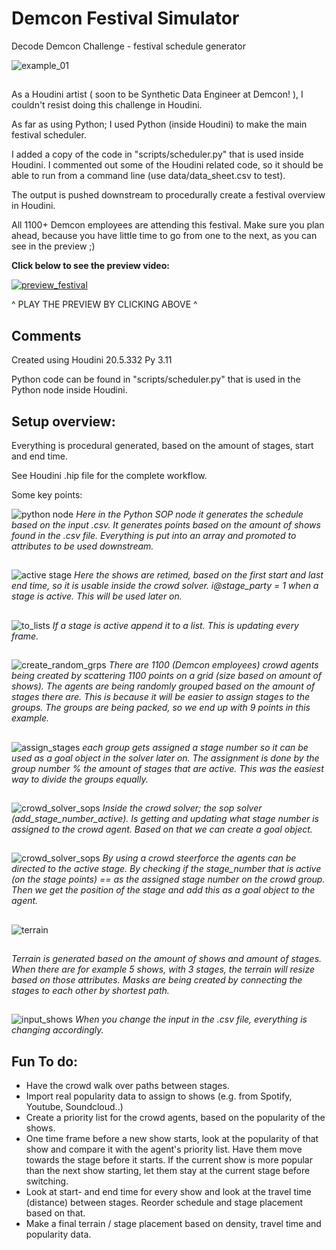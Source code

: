 # Demcon Festival Simulator

Decode Demcon Challenge - festival schedule generator

![example_01](img/overview_example_01.png)


##

As a Houdini artist ( soon to be Synthetic Data Engineer at Demcon! ), I couldn't resist doing this challenge in Houdini.

As far as using Python; I used Python (inside Houdini) to make the main festival scheduler.

I added a copy of the code in "scripts/scheduler.py" that is used inside Houdini. I commented out some of the Houdini related code, so it should be able to run from a command line (use data/data_sheet.csv to test).

The output is pushed downstream to procedurally create a festival overview in Houdini.

All 1100+ Demcon employees are attending this festival. Make sure you plan ahead, because you have little time to go from one to the next, as you can see in the preview ;)

**Click below to see the preview video:**

[![preview_festival](img/play_preview.png)]( https://drive.google.com/file/d/1wzf1vK6FQn2MKWZ9W07eOYgYbjpq0Thf/view?usp=sharing )

^ PLAY THE PREVIEW BY CLICKING ABOVE ^

## Comments


Created using Houdini 20.5.332 Py 3.11

Python code can be found in "scripts/scheduler.py" that is used in the Python node inside Houdini.  



## Setup overview:


Everything is procedural generated, based on the amount of stages, start and end time.

See Houdini .hip file for the complete workflow.

Some key points:


![python node](img/hou_step_01_gen_schedule.png)
*Here in the Python SOP node it generates the schedule based on the input .csv.
It generates points based on the amount of shows found in the .csv file. Everything is put into an array and promoted to attributes to be used downstream.*

##




![active stage](img/retime_and_active_stage.png)
*Here the shows are retimed, based on the first start and last end time, so it is usable inside the crowd solver.
i@stage_party = 1 when a stage is active. This will be used later on.*

##




![to_lists](img/active_stages_to_list.png)
*If a stage is active append it to a list. This is updating every frame.*

##



![create_random_grps](img/create_groups_based_on_stages.png)
*There are 1100 (Demcon employees) crowd agents being created by scattering 1100 points on a grid (size based on amount of shows). The agents are being randomly grouped based on the amount of stages there are. This is because it will be easier to assign stages to the groups. The groups are being packed, so we end up with 9 points in this example.*

##






![assign_stages](img/assign_groups_to_active_stage.png)
*each group gets assigned a stage number so it can be used as a goal object in the solver later on. The assignment is done by the group number % the amount of stages that are active. This was the easiest way to divide the groups equally.*

##





![crowd_solver_sops](img/crowd_solver_sop_solver.png)
*Inside the crowd solver; the sop solver (add_stage_number_active). Is getting and updating what stage number is assigned to the crowd agent. Based on that we can create a goal object.*

##



![crowd_solver_sops](img/goal_pos_crowd.png)
*By using a crowd steerforce the agents can be directed to the active stage.
By checking if the stage_number that is active (on the stage points) == as the assigned stage number on the crowd group. Then we get the position of the stage and add this as a goal object to the agent.*

##




![terrain](img/terrain_steps.gif)
##
*Terrain is generated based on the amount of shows and amount of stages.
When there are for example 5 shows, with 3 stages, the terrain will resize based on those attributes. Masks are being created by connecting the stages to each other by shortest path.*


##



![input_shows](img/input_less_shows.png)
*When you change the input in the .csv file, everything is changing accordingly.*

##

## Fun To do:


-	Have the crowd walk over paths between stages.
-	Import real popularity data to assign to shows (e.g. from Spotify, Youtube, Soundcloud..)
-	Create a priority list for the crowd agents, based on the popularity of the shows.
-	One time frame before a new show starts, look at the popularity of that show and compare it with the agent's priority list. Have them move towards the stage before it starts.
	If the current show is more popular than the next show starting, let them stay at the current stage before switching.
-	Look at start- and end time for every show and look at the travel time (distance) between stages. Reorder schedule and stage placement based on that.
-	Make a final terrain / stage placement based on density, travel time and popularity data.